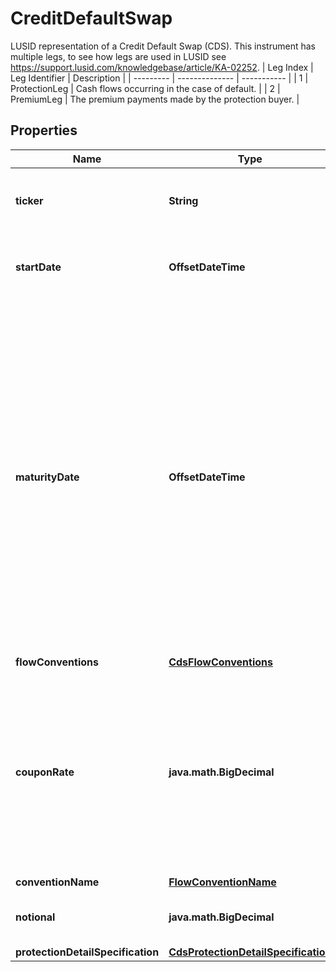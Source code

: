 

# CreditDefaultSwap

LUSID representation of a Credit Default Swap (CDS).                This instrument has multiple legs, to see how legs are used in LUSID see https://support.lusid.com/knowledgebase/article/KA-02252.                | Leg Index | Leg Identifier | Description |  | --------- | -------------- | ----------- |  | 1 | ProtectionLeg | Cash flows occurring in the case of default. |  | 2 | PremiumLeg | The premium payments made by the protection buyer. |

## Properties

Name | Type | Description | Notes
------------ | ------------- | ------------- | -------------
**ticker** | **String** | A ticker to uniquely specify then entity against which the cds is written. | 
**startDate** | **OffsetDateTime** | The start date of the instrument. This is normally synonymous with the trade-date. | 
**maturityDate** | **OffsetDateTime** | The final maturity date of the instrument. This means the last date on which the instruments makes a payment of any amount.  For the avoidance of doubt, that is not necessarily prior to its last sensitivity date for the purposes of risk; e.g. instruments such as  Constant Maturity Swaps (CMS) often have sensitivities to rates that may well be observed or set prior to the maturity date, but refer to a termination date beyond it. | 
**flowConventions** | [**CdsFlowConventions**](CdsFlowConventions.md) |  |  [optional]
**couponRate** | **java.math.BigDecimal** | The coupon rate paid on each payment date of the premium leg as a fraction of 100 percent, e.g. \&quot;0.05\&quot; meaning 500 basis points or 5%.  For a standard corporate CDS (North American) this must be either 100bps or 500bps. | 
**conventionName** | [**FlowConventionName**](FlowConventionName.md) |  |  [optional]
**notional** | **java.math.BigDecimal** | The notional protected by the Credit Default Swap |  [optional]
**protectionDetailSpecification** | [**CdsProtectionDetailSpecification**](CdsProtectionDetailSpecification.md) |  | 



